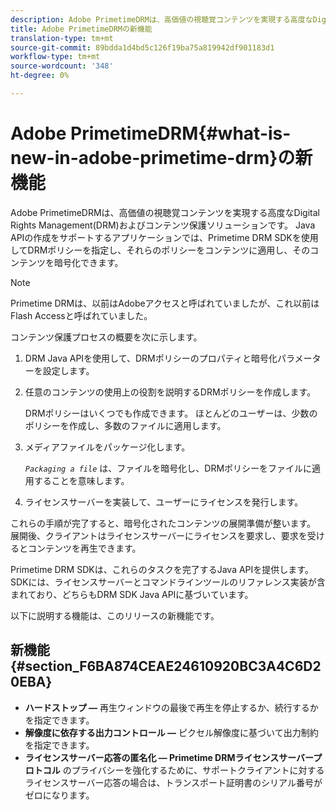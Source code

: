 ```yaml
---
description: Adobe PrimetimeDRMは、高価値の視聴覚コンテンツを実現する高度なDigital Rights Management(DRM)およびコンテンツ保護ソリューションです。 Java APIの作成をサポートするアプリケーションでは、Primetime DRM SDKを使用してDRMポリシーを指定し、それらのポリシーをコンテンツに適用し、そのコンテンツを暗号化できます。
title: Adobe PrimetimeDRMの新機能
translation-type: tm+mt
source-git-commit: 89bdda1d4bd5c126f19ba75a819942df901183d1
workflow-type: tm+mt
source-wordcount: '348'
ht-degree: 0%

---
```



# Adobe PrimetimeDRM{#what-is-new-in-adobe-primetime-drm}の新機能

Adobe PrimetimeDRMは、高価値の視聴覚コンテンツを実現する高度なDigital Rights Management(DRM)およびコンテンツ保護ソリューションです。 Java APIの作成をサポートするアプリケーションでは、Primetime DRM SDKを使用してDRMポリシーを指定し、それらのポリシーをコンテンツに適用し、そのコンテンツを暗号化できます。

>[!NOTE]
>
>Primetime DRMは、以前はAdobeアクセスと呼ばれていましたが、これ以前はFlash Accessと呼ばれていました。

コンテンツ保護プロセスの概要を次に示します。

1. DRM Java APIを使用して、DRMポリシーのプロパティと暗号化パラメーターを設定します。
1. 任意のコンテンツの使用上の役割を説明するDRMポリシーを作成します。

   DRMポリシーはいくつでも作成できます。 ほとんどのユーザーは、少数のポリシーを作成し、多数のファイルに適用します。
1. メディアファイルをパッケージ化します。

   *`Packaging a file`* は、ファイルを暗号化し、DRMポリシーをファイルに適用することを意味します。
1. ライセンスサーバーを実装して、ユーザーにライセンスを発行します。

これらの手順が完了すると、暗号化されたコンテンツの展開準備が整います。 展開後、クライアントはライセンスサーバーにライセンスを要求し、要求を受けるとコンテンツを再生できます。

Primetime DRM SDKは、これらのタスクを完了するJava APIを提供します。 SDKには、ライセンスサーバーとコマンドラインツールのリファレンス実装が含まれており、どちらもDRM SDK Java APIに基づいています。

以下に説明する機能は、このリリースの新機能です。

## 新機能{#section_F6BA874CEAE24610920BC3A4C6D20EBA}

* **ハードストップ —** 再生ウィンドウの最後で再生を停止するか、続行するかを指定できます。
* **解像度に依存する出力コントロール —** ピクセル解像度に基づいて出力制約を指定できます。
* **ライセンスサーバー応答の匿名化 — Primetime DRMライセンスサーバープロトコル** のプライバシーを強化するために、サポートクライアントに対するライセンスサーバー応答の場合は、トランスポート証明書のシリアル番号がゼロになります。

